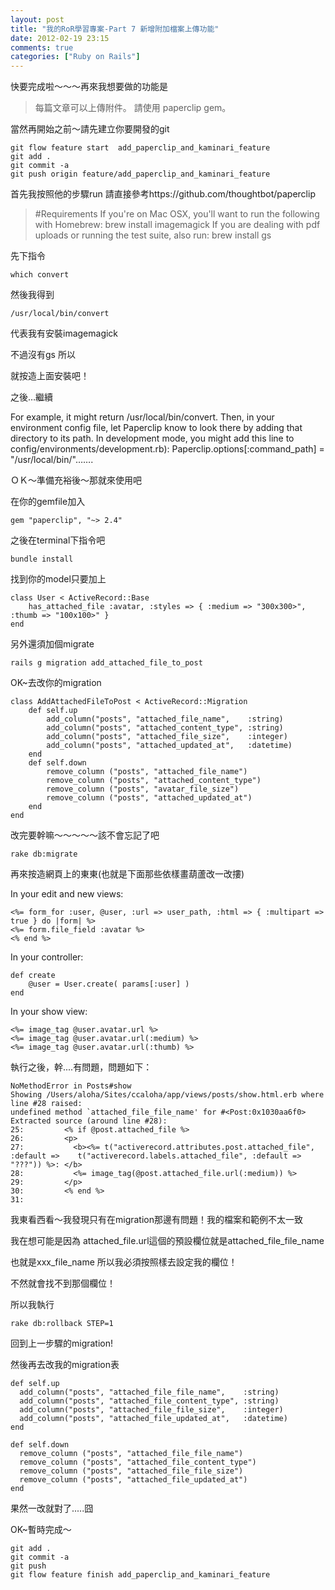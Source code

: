 ```yaml
---
layout: post
title: "我的RoR學習專案-Part 7 新增附加檔案上傳功能"
date: 2012-02-19 23:15
comments: true
categories: ["Ruby on Rails"]
---
```


快要完成啦～～～再來我想要做的功能是
>每篇文章可以上傳附件。
>請使用 paperclip gem。

當然再開始之前～請先建立你要開發的git

	git flow feature start  add_paperclip_and_kaminari_feature
	git add .
	git commit -a 
	git push origin feature/add_paperclip_and_kaminari_feature

首先我按照他的步驟run 請直接參考https://github.com/thoughtbot/paperclip
<!--more-->
>#Requirements
If you're on Mac OSX, you'll want to run the following with Homebrew:
     brew install imagemagick
If you are dealing with pdf uploads or running the test suite, also run:
	 brew install gs


先下指令

	which convert

然後我得到
	
	/usr/local/bin/convert

代表我有安裝imagemagick

不過沒有gs 所以

就按造上面安裝吧！

之後…繼續

> 
For example, it might return /usr/local/bin/convert.
Then, in your environment config file, let Paperclip know to look there by adding that directory to its path.
In development mode, you might add this line to config/environments/development.rb):
Paperclip.options[:command_path] = "/usr/local/bin/"…….

ＯＫ～準備充裕後～那就來使用吧

在你的gemfile加入

	gem "paperclip", "~> 2.4"

之後在terminal下指令吧

	bundle install

找到你的model只要加上

	class User < ActiveRecord::Base
  		has_attached_file :avatar, :styles => { :medium => "300x300>", :thumb => "100x100>" }
	end

另外還須加個migrate

	rails g migration add_attached_file_to_post

OK~去改你的migration

	class AddAttachedFileToPost < ActiveRecord::Migration
  		def self.up
      		add_column("posts", "attached_file_name",    :string)
      		add_column("posts", "attached_content_type", :string)
      		add_column("posts", "attached_file_size",    :integer)
      		add_column("posts", "attached_updated_at",   :datetime)
  		end
    	def self.down
      		remove_column ("posts", "attached_file_name")
      		remove_column ("posts", "attached_content_type")
      		remove_column ("posts", "avatar_file_size")
      		remove_column ("posts", "attached_updated_at")
    	end
	end

改完要幹嘛～～～～～該不會忘記了吧

	rake db:migrate

再來按造網頁上的東東(也就是下面那些依樣畫葫蘆改一改摟)

In your edit and new views:

	<%= form_for :user, @user, :url => user_path, :html => { :multipart => true } do |form| %>
  	<%= form.file_field :avatar %>
	<% end %>

In your controller:

	def create
  		@user = User.create( params[:user] )
	end

In your show view:

	<%= image_tag @user.avatar.url %>
	<%= image_tag @user.avatar.url(:medium) %>
	<%= image_tag @user.avatar.url(:thumb) %>

執行之後，幹....有問題，問題如下：

	NoMethodError in Posts#show
	Showing /Users/aloha/Sites/ccaloha/app/views/posts/show.html.erb where line #28 raised:
	undefined method `attached_file_file_name' for #<Post:0x1030aa6f0>
	Extracted source (around line #28):
	25: 		<% if @post.attached_file %>  
	26: 		<p>
	27:           <b><%= t("activerecord.attributes.post.attached_file", :default => 	t("activerecord.labels.attached_file", :default => "???")) %>: </b>
	28:           <%= image_tag(@post.attached_file.url(:medium)) %> 
	29:         </p>
	30: 		<% end %>
	31:  
       
我東看西看～我發現只有在migration那邊有問題！我的檔案和範例不太一致

我在想可能是因為 attached_file.url這個的預設欄位就是attached_file_file_name

也就是xxx_file_name 所以我必須按照樣去設定我的欄位！

不然就會找不到那個欄位！

所以我執行

	rake db:rollback STEP=1

回到上一步驟的migration!

然後再去改我的migration表
 
	def self.up
      add_column("posts", "attached_file_file_name",    :string)
      add_column("posts", "attached_file_content_type", :string)
      add_column("posts", "attached_file_file_size",    :integer)
      add_column("posts", "attached_file_updated_at",   :datetime)
  	end

    def self.down
      remove_column ("posts", "attached_file_file_name")
      remove_column ("posts", "attached_file_content_type")
      remove_column ("posts", "attached_file_file_size")
      remove_column ("posts", "attached_file_updated_at")
    end

果然一改就對了.....囧

OK~暫時完成～

	git add . 
	git commit -a 
	git push
	git flow feature finish add_paperclip_and_kaminari_feature

